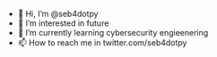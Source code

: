 - 👋 Hi, I’m @seb4dotpy
- 👀 I’m interested in future
- 🌱 I’m currently learning cybersecurity engieenering
- 📫 How to reach me in twitter.com/seb4dotpy

<!---
seb4dotpy/seb4dotpy is a ✨ special ✨ repository because its `README.md` (this file) appears on your GitHub profile.
You can click the Preview link to take a look at your changes.
--->
